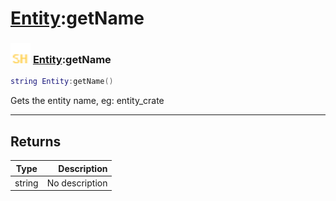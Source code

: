 # [Entity](../entity/README.md):getName

### <img src="../../.gitbook/assets/shared.png" width="32" height="32" /> [Entity](../entity/README.md):getName

```lua
string Entity:getName()
```

Gets the entity name, eg: entity_crate<br>

-----------------
## Returns

| Type   | Description |
| ------ | ----------: |
| string | No description |
